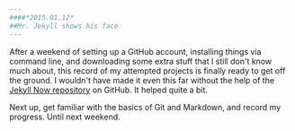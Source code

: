 ```yaml
---
####*2015.01.12*
##Mr. Jekyll shows his face
---
```


After a weekend of setting up a GitHub account, installing things via command line, and downloading some extra stuff that I still don't know much about, this record of my attempted projects is finally ready to get off the ground. I wouldn't have made it even this far without the help of the [Jekyll Now repository](https://github.com/barryclark/jekyll-now) on GitHub. It helped quite a bit.

Next up, get familiar with the basics of Git and Markdown, and record my progress. Until next weekend.